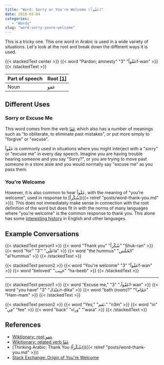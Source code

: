 ```yaml
---
title: "Word: Sorry or You're Welcome (عَفْواً)"
date: 2018-03-04
categories:
   - "Words"
slug: "word-sorry-youre-welcome"
---
```


This is a tricky one. This one word in Arabic is used in a wide variety of situations. Let's look at the root and break down the different
ways it is used.

{{< stackedText center >}}
   {{< word "Pardon; amnesty" "عَفْواً" "3f-wan" >}}
{{< /stackedText >}}

| Part of speech | Root [\[1\]](https://en.wiktionary.org/wiki/%D8%B9%D9%81%D9%88%D8%A7) |
|----------------|------|
| Noun         | عفو |

## Different Uses

### Sorry or Excuse Me

This word comes from the verb [عَفَا](https://en.wiktionary.org/wiki/%D8%B9%D9%81%D8%A7#Arabic) which also has a number of meanings such as "to obliterate, to eliminate past mistakes", or put more
simply to "forgive" or "excuse".

عَفْواً is commonly used in situations where you might interject with a "sorry" or "excuse me" in every day speech. Imagine you are having trouble hearing
someone and you say "Sorry?", or you are trying to move past someone in a store aisle and you would normally say "excuse me" as you pass
them.

### You're Welcome

However, it is also common to hear عَفْواً, with the meaning of "you're welcome", used in response to [شُكْراً]({{< relref "posts/word-thank-you.md" >}}). This does not immediately make sense in connection
with the root definition of the word but does fit in with the norms of many languages where "you're welcome" is the common response to thank you.
This alone has some [interesting history](https://linguistics.stackexchange.com/questions/14639/whats-the-origin-of-youre-welcome) in English and other languages.

## Example Conversations

{{< stackedText person1 >}}
   {{< word "Thank you" "شُكْراً" "Shuk-ran" >}}
   {{< word "for" "عَلَى" "'3la" >}}
   {{< word "the hummus" "الحُمُّص" "al'hummus" >}}
{{< /stackedText >}}

{{< stackedText person2 >}}
   {{< word "You're welcome" "عَفْواً" "3f-wan" >}}
   {{< word "beloved" "حَبِيب" "ha-beeb" >}}
{{< /stackedText >}}
<hr>
{{< stackedText person1 >}}
   {{< word "Excuse me," "عَفْواً،" "3f-wan" >}}
   {{< word "you have" "عِنْدَكَ" "3n-dika" >}}
   {{< word "bath (room)?" "حَمّام؟" "Ham-mam" >}}
{{< /stackedText >}}

{{< stackedText person2 >}}
   {{< word "Yes," "نَعَم،" "n3m" >}}
   {{< word "in" "فِي" "fee" >}}
   {{< word "back" "وَراء" "'wara" >}}
{{< /stackedText >}}

## References

- [Wiktionary: root عفو](https://en.wiktionary.org/wiki/%D8%B9%D9%81%D9%88%D8%A7)
- [Wikitionary: related verb عَفَا](https://en.wiktionary.org/wiki/%D8%B9%D9%81%D8%A7#Arabic)
- [Thinking Arabic: Thank You (شُكْراً)]({{< relref "posts/word-thank-you.md" >}})
- [Stack Exchange: Origin of You're Welcome](https://linguistics.stackexchange.com/questions/14639/whats-the-origin-of-youre-welcome)

